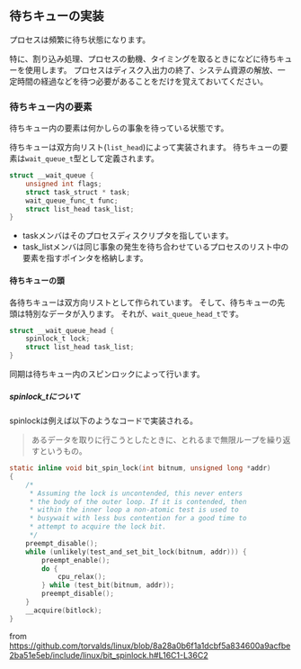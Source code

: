 ﻿

## 待ちキューの実装

プロセスは頻繁に待ち状態になります。

特に、割り込み処理、プロセスの動機、タイミングを取るときになどに待ちキューを使用します。
プロセスはディスク入出力の終了、システム資源の解放、一定時間の経過などを待つ必要があることをだけを覚えておいてください。

### 待ちキュー内の要素

待ちキュー内の要素は何かしらの事象を待っている状態です。

待ちキューは双方向リスト(`list_head`)によって実装されます。
待ちキューの要素は`wait_queue_t`型として定義されます。

```c
struct __wait_queue {
    unsigned int flags;
    struct task_struct * task;
    wait_queue_func_t func;
    struct list_head task_list;
}
```

- taskメンバはそのプロセスディスクリプタを指しています。
- task_listメンバは同じ事象の発生を待ち合わせているプロセスのリスト中の要素を指すポインタを格納します。


#### 待ちキューの頭

各待ちキューは双方向リストとして作られています。
そして、待ちキューの先頭は特別なデータが入ります。
それが、`wait_queue_head_t`です。

```c
struct __wait_queue_head {
    spinlock_t lock;
    struct list_head task_list;
}
```

同期は待ちキュー内のスピンロックによって行います。



##### spinlock_tについて

spinlockは例えば以下のようなコードで実装される。

> あるデータを取りに行こうとしたときに、とれるまで無限ループを繰り返すというもの。

```c
static inline void bit_spin_lock(int bitnum, unsigned long *addr)
{
	/*
	 * Assuming the lock is uncontended, this never enters
	 * the body of the outer loop. If it is contended, then
	 * within the inner loop a non-atomic test is used to
	 * busywait with less bus contention for a good time to
	 * attempt to acquire the lock bit.
	 */
	preempt_disable();
	while (unlikely(test_and_set_bit_lock(bitnum, addr))) {
		preempt_enable();
		do {
			cpu_relax();
		} while (test_bit(bitnum, addr));
		preempt_disable();
	}
	__acquire(bitlock);
}
```

from https://github.com/torvalds/linux/blob/8a28a0b6f1a1dcbf5a834600a9acfbe2ba51e5eb/include/linux/bit_spinlock.h#L16C1-L36C2













